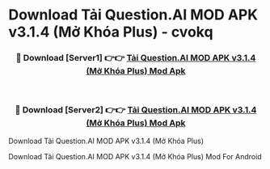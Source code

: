 # Download Tải Question.AI MOD APK v3.1.4 (Mở Khóa Plus) - cvokq


<div align="center">
<h3>🔴 Download [Server1] 👉👉 <a href="https://apk-comot.site?title=Tải_Question.AI_MOD_APK_v3.1.4_(Mở_Khóa_Plus)">Tải Question.AI MOD APK v3.1.4 (Mở Khóa Plus) Mod Apk</a></h3><br>
<h3>🔴 Download [Server2] 👉👉 <a href="https://apk-comot.site?title=Tải_Question.AI_MOD_APK_v3.1.4_(Mở_Khóa_Plus)">Tải Question.AI MOD APK v3.1.4 (Mở Khóa Plus) Mod Apk</a></h3>
</div>



Download Tải Question.AI MOD APK v3.1.4 (Mở Khóa Plus) 

Download Tải Question.AI MOD APK v3.1.4 (Mở Khóa Plus) Mod For Android